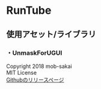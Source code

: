 # RunTube

## 使用アセット/ライブラリ

### ・UnmaskForUGUI  
Copyright 2018 mob-sakai  
MIT License  
[Githubのリリースページ](https://github.com/mob-sakai/UnmaskForUGUI/releases)  
